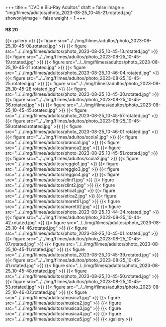 +++
title = "DVD e Blu-Ray Adultos"
draft = false
image = "img/filmes/adultos/photo_2023-08-25_10-45-21.rotated.jpg"
showonlyimage = false
weight = 1
+++
#### R$ 20
<!--more-->

{{< gallery >}}
	{{< figure src="../../img/filmes/adultos/photo_2023-08-25_10-45-08.rotated.jpg" >}}
	{{< figure src="../../img/filmes/adultos/photo_2023-08-25_10-45-13.rotated.jpg" >}}
	{{< figure src="../../img/filmes/adultos/photo_2023-08-25_10-45-19.rotated.jpg" >}}
	{{< figure src="../../img/filmes/adultos/photo_2023-08-25_10-45-21.rotated.jpg" >}}
	{{< figure src="../../img/filmes/adultos/photo_2023-08-25_10-46-04.rotated.jpg" >}}
	{{< figure src="../../img/filmes/adultos/photo_2023-08-25_10-45-25.rotated.jpg" >}}
	{{< figure src="../../img/filmes/adultos/photo_2023-08-25_10-45-28.rotated.jpg" >}}
	{{< figure src="../../img/filmes/adultos/photo_2023-08-25_10-45-30.rotated.jpg" >}}
	{{< figure src="../../img/filmes/adultos/photo_2023-08-25_10-45-36.rotated.jpg" >}}
	{{< figure src="../../img/filmes/adultos/photo_2023-08-25_10-45-45.rotated.jpg" >}}
	{{< figure src="../../img/filmes/adultos/photo_2023-08-25_10-45-57.rotated.jpg" >}}
	{{< figure src="../../img/filmes/adultos/photo_2023-08-25_10-45-59.rotated.rotated.jpg" >}}
	{{< figure src="../../img/filmes/adultos/photo_2023-08-25_10-46-01.rotated.jpg" >}}
	{{< figure src="../../img/filmes/adultos/scola1.jpg" >}}
	{{< figure src="../../img/filmes/adultos/branca1.jpg" >}}
	{{< figure src="../../img/filmes/adultos/branca2.jpg" >}}
	{{< figure src="../../img/filmes/adultos/photo_2023-08-25_10-45-51.rotated.jpg" >}}
	{{< figure src="../../img/filmes/adultos/scola2.jpg" >}}
	{{< figure src="../../img/filmes/adultos/reggio1.jpg" >}}
	{{< figure src="../../img/filmes/adultos/reggio3.jpg" >}}
	{{< figure src="../../img/filmes/adultos/reggio4.jpg" >}}
	{{< figure src="../../img/filmes/adultos/clint1.jpg" >}}
	{{< figure src="../../img/filmes/adultos/clint2.jpg" >}}
	{{< figure src="../../img/filmes/adultos/etica1.jpg" >}}
	{{< figure src="../../img/filmes/adultos/etica2.jpg" >}}
	{{< figure src="../../img/filmes/adultos/moretti1.jpg" >}}
	{{< figure src="../../img/filmes/adultos/moretti2.jpg" >}}
	{{< figure src="../../img/filmes/adultos/photo_2023-08-25_10-44-34.rotated.jpg" >}}
	{{< figure src="../../img/filmes/adultos/photo_2023-08-25_10-44-42.rotated.jpg" >}}
	{{< figure src="../../img/filmes/adultos/photo_2023-08-25_10-44-46.rotated.jpg" >}}
	{{< figure src="../../img/filmes/adultos/photo_2023-08-25_10-45-01.rotated.jpg" >}}
	{{< figure src="../../img/filmes/adultos/photo_2023-08-25_10-45-07.rotated.jpg" >}}
	{{< figure src="../../img/filmes/adultos/photo_2023-08-25_10-45-11.rotated.jpg" >}}
	{{< figure src="../../img/filmes/adultos/photo_2023-08-25_10-45-39.rotated.jpg" >}}
	{{< figure src="../../img/filmes/adultos/photo_2023-08-25_10-45-41.rotated.jpg" >}}
	{{< figure src="../../img/filmes/adultos/photo_2023-08-25_10-45-48.rotated.jpg" >}}
	{{< figure src="../../img/filmes/adultos/photo_2023-08-25_10-45-50.rotated.jpg" >}}
	{{< figure src="../../img/filmes/adultos/photo_2023-08-25_10-45-53.rotated.jpg" >}}
	{{< figure src="../../img/filmes/adultos/photo_2023-08-25_10-46-02.rotated.jpg" >}}
	{{< figure src="../../img/filmes/adultos/musica1.jpg" >}}
	{{< figure src="../../img/filmes/adultos/musica2.jpg" >}}
	{{< figure src="../../img/filmes/adultos/musica3.jpg" >}}
	{{< figure src="../../img/filmes/adultos/musica4.jpg" >}}
	{{< figure src="../../img/filmes/adultos/musica5.jpg" >}}
{{< /gallery >}}
